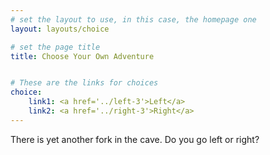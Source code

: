 ```yaml
---
# set the layout to use, in this case, the homepage one
layout: layouts/choice

# set the page title
title: Choose Your Own Adventure


# These are the links for choices
choice:
    link1: <a href='../left-3'>Left</a>
    link2: <a href='../right-3'>Right</a>
---
```



There is yet another fork in the cave. Do you go left or right?